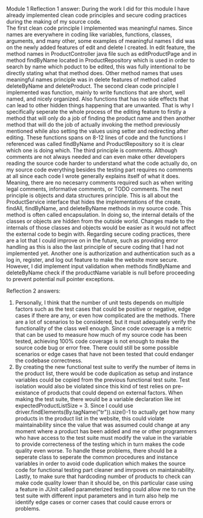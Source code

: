 Module 1
Reflection 1 answer:
During the work I did for this module I have already implemented clean code principles and secure coding practices during the making of my source code.                          
The first clean code principle I implemented was meaningful names. Since names are everywhere in coding like variables, functions, classes, arguments,
and many other, some examples of meaningful names I did was on the newly added features of edit and delete I created. In edit feature, the method names in ProductController java file such as editProductPage and in
method findByName located in ProductRepository which is used in order to search by name which poduct to be edited, this was fully intentional to be directly stating what that method does. 
Other method names that uses meaningful names principle was in delete features of method called deleteByName and deleteProduct.
The second clean code principle I implemented was function, mainly to write functions that are short, well named, and nicely organized. Also functions that has no side effects that can
lead to other hidden things happening that are unwanted. That is why I specifically seperate the whole process of the editing feature to firstly a method that will only do a job of finding the product name
and then another method that will do the job of actually invoking the method previously mentioned while also setting the values using setter and redirecting after editing. These functions spans on 8-12 lines of code
and the functions I referenced was called findByName and ProductRepository so it is clear which one is doing which.
The third principle is comments. Although comments are not always needed and can even make other developers reading the source code harder to understand what the code actually do, on my source code everything besides the testing part
requires no comments at all since each code I wrote generally explains itself of what it does. Meaning, there are no necesarry comments required such as when writing legal comments,
informative comments, or TODO comments. The next principle is objects and data structures principle. This is all about the ProductService interface that hides the implementations of the create, findAll, findByName, and deleteByName
methods in my source code. This method is often called encapsulation. In doing so, the internal details of the classes or objects are hidden from the outside world. Changes made to the internals of those classes and objects would be easier as it would not affect the external code to begin with.
Regarding secure coding practices, there are a lot that I could improve on in the future, such as providing error handling as this is also the last principle of secure coding that I had not implemented yet. Another one is 
authorization and authentication such as a log in, register, and log out feature to make the website more secure. However, I did implement input validation when methods findByName and deleteByName check if 
the productName variable is null before proceeding to prevent potential null pointer exceptions.

Reflection 2 answers:
1. Personally, I think that the number of unit tests depends on multiple factors such as the test cases that could be positive or negative, edge cases if there are any, or even how complicated are the methods.
   There are a lot of scenarios to be considered, but it must adequately verify the functionality of the class well enough. Since code coverage is a metric that can be used to measure how much of my source code has been tested,
   achieving 100% code coverage is not enough to make the source code bug or error free. There could still be some possible scenarios or edge cases that have not been tested that could endanger the codebase correctness.
2. By creating the new functional test suite to verify the number of items in the product list, there would be code duplication as setup and instance variables could be copied from the previous functional test
   suite. Test isolation would also be violated since this kind of test relies on pre-existance of products that could depend on external factors. When making the test suite, there would be a variable declaration like int expectedProductListSize = 3. 
   Since I could use driver.findElements(By.tagName("tr")).size()-1 to actually get how many products in the product list in the website, this could violate maintainability since the value that was assumed could change at any moment where a product has been added
   and me or other programmers who have access to the test suite must modify the value in the variable to provide correcteness of the testing which in turn makes the code quality even worse. To handle these problems, there should be a seperate class to seperate the common procedures and instance variables
   in order to avoid code duplication which makes the source code for functional testing part cleaner and imrpoves on maintainability. Lastly, to make sure that hardcoding number of products to check can make code quality lower than it should be, on this particular case using a feature in JUnit called parameterized testing could allow me to run the 
   test suite with different input parameters and in turn also help me identify edge cases or corner cases that could cause errors or problems.  

